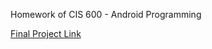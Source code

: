 Homework of CIS 600 - Android Programming

[Final Project Link](https://github.com/wpn-zju/SmallTalk)
